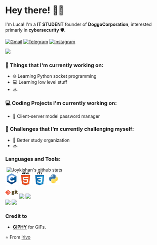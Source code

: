<!-- Greeting -->
# Hey there! :wave::smiley:

<!--Introduction -->
I'm Luca! I'm a **IT STUDENT** founder of **DoggoCorporation**, interested primarly in **cybersecurity** 🛡️.
<br>

<!-- Your badges -->

[![Gmail](https://img.shields.io/badge/-l.rivo04-c14438?style=flat&logo=Gmail&logoColor=white)](mailto:l.rivo04@gmail.com)
[![Telegram](https://img.shields.io/badge/-@lrivo-blue?style=flat&logo=Telegram&logoColor=white)](https://t.me/Lrivo)
[![Instagram](https://img.shields.io/badge/-l.rivo4-c13584?style=flat&labelColor=c13584&logo=instagram&logoColor=white)](https://www.instagram.com/l.rivo4)


<!-- Profile View Count -->
![](https://komarev.com/ghpvc/?username=lrivo&style=flat)


### 💼  Things that I'm currently working on: 
* 🌐 Learning Python socket programming 
* 💻 Learning low level  stuff
* 🔜

### 💻 Coding Projects i'm currently working on:
* 🔑 Client-server model password manager

### 🌱 Challenges that I’m currently challenging myself:
* 📅 Better study organization
* 🔜

 ### Languages and Tools:
<p> <!-- GitHub README Stats -->
  <a href="https://github.com/JoykishanSharma?tab=repositories">
    <img width="500" height="auto" align="right" alt="Joykishan's github stats" 
         src="https://github-readme-stats.vercel.app/api?username=lrivo&show_icons=true&theme=algolia&count_private=true" />
  </a>
 <!-- icons -->
<code><img height="40" src="https://raw.githubusercontent.com/github/explore/80688e429a7d4ef2fca1e82350fe8e3517d3494d/topics/c/c.png" alt="C Language"></code>
<code><a href = "https://developer.mozilla.org/en-US/docs/Web/Guide/HTML/HTML5"><img height="40" src="https://raw.githubusercontent.com/github/explore/80688e429a7d4ef2fca1e82350fe8e3517d3494d/topics/html/html.png"></a></code>
<code><a href = "https://developer.mozilla.org/en-US/docs/Archive/CSS3"><img height="40" src="https://raw.githubusercontent.com/github/explore/80688e429a7d4ef2fca1e82350fe8e3517d3494d/topics/css/css.png"></a></code>
<code><a href = "https://www.python.org/"><img height="40" src="https://raw.githubusercontent.com/github/explore/80688e429a7d4ef2fca1e82350fe8e3517d3494d/topics/python/python.png"></a></code>
<br>
<code><a href = "https://git-scm.com/"><img height="40" src="https://raw.githubusercontent.com/github/explore/80688e429a7d4ef2fca1e82350fe8e3517d3494d/topics/git/git.png"></a></code>
<code><a href = "https://code.visualstudio.com/"><img height="40" src="https://upload.wikimedia.org/wikipedia/commons/thumb/9/9a/Visual_Studio_Code_1.35_icon.svg/1200px-Visual_Studio_Code_1.35_icon.svg.png"></a></code>
<code><a href = "https://www.jetbrains.com/pycharm/"><img height="40" src="https://resources.jetbrains.com/storage/products/pycharm/img/meta/pycharm_logo_300x300.png"></a></code>
<br>
<code><a href = "https://ubuntu.com/"><img height="40" src="https://pics.computerbase.de/1/6/2/6/5/logo-192.b69b87bd.png"></a></code>
<code><a href = "https://www.kali.org/"><img height="40" src="https://www.opensourcefeed.org/assets/images/logo/kali-logo.png"></a></code>
</p>

<!-- Credit -->
### Credit to 
- [**GIPHY**](https://giphy.com/) for GIFs. 

⭐️ From [lrivo](https://github.com/lrivo)
